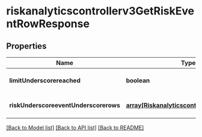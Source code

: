 # riskanalyticscontrollerv3GetRiskEventRowResponse

## Properties
Name | Type | Description | Notes
------------ | ------------- | ------------- | -------------
**limitUnderscorereached** | **boolean** |  | [optional] [default to null]
**riskUnderscoreeventUnderscorerows** | [**array[Riskanalyticscontrollerv3RiskEvent]**](Riskanalyticscontrollerv3RiskEvent.md) |  | [optional] [default to null]

[[Back to Model list]](../README.md#documentation-for-models) [[Back to API list]](../README.md#documentation-for-api-endpoints) [[Back to README]](../README.md)


